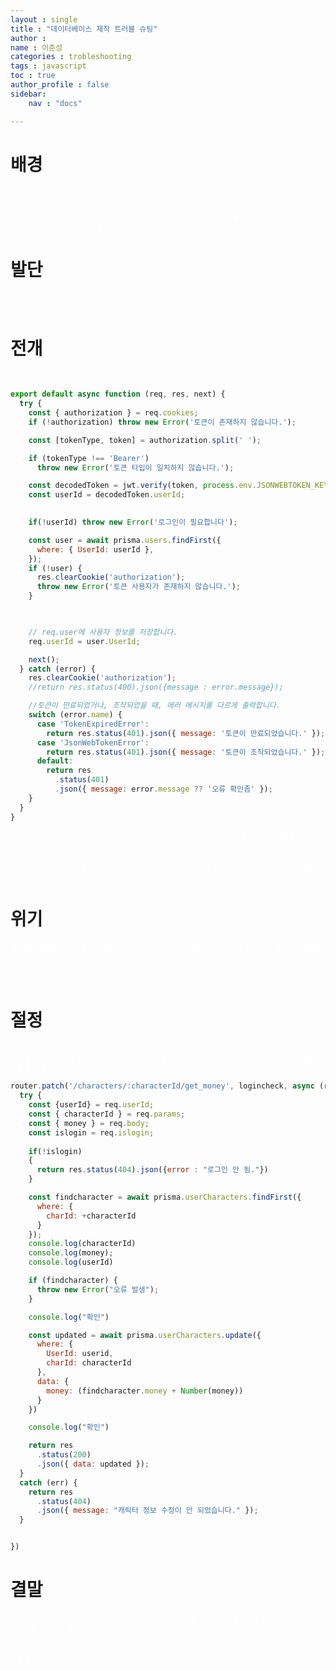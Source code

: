 ```yaml
---
layout : single
title : "데이터베이스 제작 트러블 슈팅"
author : 
name : 이준성
categories : trobleshooting
tags : javascript
toc : true
author_profile : false
sidebar:
    nav : "docs"

---
```



# 배경<br>

<span style = "color:white; font-size:70%">이번 프로젝트는 시작부터 우여곡절이 많았다. 여러 가지로 프로젝트가 작동이 안 되는 걸 수정하는 작업이 대부분을 차지했다.<br>
진심으로 알파벳 하나 고칠 때마다 1시간씩 코드 봐가며 고쳐야 했던 것 같다.<br>
실무에선 이거보다 어려운 일을 이런 식으로 풀어야 할 텐데 그 때 가면 분명 머리카락 다 빠질 게 분명하다.<br>
이번 과정에서 거의 이틀을 잡아먹게 한 토큰 관련 정보를 확인하자.
</span>

# 발단<br>

<span style = "color:white; font-size:70%">이번 프로젝트에선 클라이언트에서 토큰을 가지지 않는다고 해석을 해서 세션을 쓸 수 없다고 생각해 버렸다.<br>
그래서 JWT 토큰을 작성하는 부분부터 다시 시작하여 프로젝트를 작성하게 되었다.<br>
</span>

# 전개<br>

<span style = "color:white; font-size:80%">인증 코드 자체는 기존에 배웠던 코드를 그대로 붙여 넣고 하나하나 붙여 넣는 식으로 작업하게 되었다.<br>
</span>

```js
export default async function (req, res, next) {
  try {
    const { authorization } = req.cookies;
    if (!authorization) throw new Error('토큰이 존재하지 않습니다.');

    const [tokenType, token] = authorization.split(' ');

    if (tokenType !== 'Bearer')
      throw new Error('토큰 타입이 일치하지 않습니다.');

    const decodedToken = jwt.verify(token, process.env.JSONWEBTOKEN_KEY);
    const userId = decodedToken.userId;

    
    if(!userId) throw new Error('로그인이 필요합니다');

    const user = await prisma.users.findFirst({
      where: { UserId: userId },
    });
    if (!user) {
      res.clearCookie('authorization');
      throw new Error('토큰 사용자가 존재하지 않습니다.');
    }

    

    // req.user에 사용자 정보를 저장합니다.
    req.userId = user.UserId;

    next();
  } catch (error) {
    res.clearCookie('authorization');
    //return res.status(400).json({message : error.message});

    //토큰이 만료되었거나, 조작되었을 때, 에러 메시지를 다르게 출력합니다.
    switch (error.name) {
      case 'TokenExpiredError':
        return res.status(401).json({ message: '토큰이 만료되었습니다.' });
      case 'JsonWebTokenError':
        return res.status(401).json({ message: '토큰이 조작되었습니다.' });
      default:
        return res
          .status(401)
          .json({ message: error.message ?? '오류 확인좀' });
    }
  }
}
```
<span style = "color:white; font-size:80%">이 인증 코드에서 문제가 생긴 것 같지는 않았기에 아마 내가 작성한 코드 가운데에서 문제가 생겼을 것으로 여겨진다.<br>
어느 자리에서 문제가 생겼을까 보니까 대부분 알파벳이 하나씩 틀려 있는 문제였다.<br>
문제는 그걸 하나씩 수정할 때마다 다른 곳에서 문제가 생겨서, 하나를 수정할 때마다 다른 곳도 다 수정을 해야 하는 문제가 생겼다.<br>
</span>


# 위기<br>

<span style = "color:white; font-size:80%">문제들을 해결하고 보니 벌써 목요일이 되어 있었다. 여기서 아이템이나 캐릭터 수정도 해야 하는데 그것들을 할 시간이 촉박했다.<br>
그래서 작업을 하는데 여기에서도 당연하다는 것처럼 문제가 발생했다. 다시 토큰 문제, 알파벳 문제, 아니면 어딘가 크래시 되었다는 문제......<br>
</span>

# 절정<br>

<span style = "color:white; font-size:80%">기본 기능이 완료되었다고 생각되고 도전 과제들을 해보려는 찰나, 다시 문제가 터졌다.<br>
과제 중에 특정 옵션을 통해 캐릭터가 돈을 버는 코드를 작성할 일이 있었는데 그 코드에서 위의 변수 값들이 값을 받지 못하는 사태가 터진 것이다.<br>
</span>

```js
router.patch('/characters/:characterId/get_money', logincheck, async (req, res, next) => {
  try {
    const {userId} = req.userId;
    const { characterId } = req.params;
    const { money } = req.body;
    const islogin = req.islogin;
    
    if(!islogin)
    {
      return res.status(404).json({error : "로그인 안 됨."})
    }

    const findcharacter = await prisma.userCharacters.findFirst({
      where: {
        charId: +characterId
      }
    });
    console.log(characterId)
    console.log(money);
    console.log(userId)

    if (findcharacter) {
      throw new Error("오류 발생");
    }

    console.log("확인")

    const updated = await prisma.userCharacters.update({
      where: {
        UserId: userid,
        charId: characterId
      },
      data: {
        money: (findcharacter.money + Number(money))
      }
    })

    console.log("확인")

    return res
      .status(200)
      .json({ data: updated });
  }
  catch (err) {
    return res
      .status(404)
      .json({ message: "캐릭터 정보 수정이 안 되었습니다." });
  }


})
```

# 결말<br>

<span style = "color:white; font-size:80%">해당 문제는 어이 없게도 선언을 안 해놓은 것 때문이었다. 토큰을 받아오는 미들웨어를 복사하는 과정에서 userid를 반환하는 걸 지운 모양이라<br>
거의 프로젝트 막바지까지 확인하다가 피드백 받으니까 그제서야 찾을 수 있게 되었다.<br>
허무하고 열 받아서 지금 죽을 것만 같다. 이런 게 코딩이니까 참는 수 밖에 없겠지.<br>
오늘 끝나면 잠이나 좀 더 자고 싶다.
</span>
